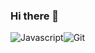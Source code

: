 ### Hi there 👋
<div style="display: flex;">
  <img alt="Javascript" src="https://shields.io/badge/-javascript-green>
  <img alt="Python" src="https://img.shields.io/badge/-Python3-blue"/>
  <img alt="Git" src="https://img.shields.io/badge/-GIT-black"/>
</div>
                                                          
<!--
**vw0389/vw0389** is a ✨ _special_ ✨ repository because its `README.md` (this file) appears on your GitHub profile.

Here are some ideas to get you started:

- 🔭 I’m currently working on ...
- 🌱 I’m currently learning ...
- 👯 I’m looking to collaborate on ...
- 🤔 I’m looking for help with ...
- 💬 Ask me about ...
- 📫 How to reach me: me@vweinert.com
- 😄 Pronouns: ...
- ⚡ Fun fact: ...
-->
